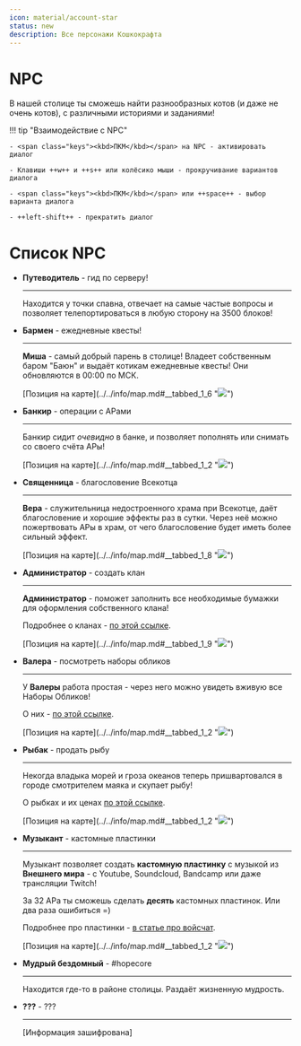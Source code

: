 ```yaml
---
icon: material/account-star
status: new
description: Все персонажи Кошкокрафта
---
```


# NPC

В нашей столице ты сможешь найти разнообразных котов (и даже не очень котов), с различными историями и заданиями!

!!! tip "Взаимодействие с NPC"

    - <span class="keys"><kbd>ПКМ</kbd></span> на NPC - активировать диалог

    - Клавиши ++w++ и ++s++ или колёсико мыши - прокручивание вариантов диалога

    - <span class="keys"><kbd>ПКМ</kbd></span> или ++space++ - выбор варианта диалога

    - ++left-shift++ - прекратить диалог

# Список NPC

<!-- TODO: Добавить сюда картинки NPC -->

<div class="grid cards" markdown>


-  **Путеводитель** - гид по серверу!

    ***

    Находится у точки спавна, отвечает на самые частые вопросы и позволяет телепортироваться в любую сторону на 3500 блоков!

    

- **Бармен** - ежедневные квесты!

    ***

    **Миша** - самый добрый парень в столице! Владеет собственным баром "Баюн" и выдаёт котикам ежедневные квесты! Они обновляются в 00:00 по МСК.

    [Позиция на карте](../../info/map.md#__tabbed_1_6 "<img src="../../../assets/map/spawn_bar.png"></img>")

- **Банкир** - операции с АРами

    ***

    Банкир сидит *очевидно* в банке, и позволяет пополнять или снимать со своего счёта АРы!

    [Позиция на карте](../../info/map.md#__tabbed_1_2 "<img src="../../../assets/map/spawn_bank.png"></img>")

- **Священница** - благословение Всекотца

    ***

    **Вера** - служительница недостроенного храма при Всекотце, даёт благословение и хорошие эффекты раз в сутки. Через неё можно пожертвовать АРы в храм, от чего благословение будет иметь более сильный эффект.

    [Позиция на карте](../../info/map.md#__tabbed_1_8 "<img src="../../../assets/map/spawn_church.png"></img>")

- **Администратор** - создать клан

    ***

    **Администратор** - поможет заполнить все необходимые бумажки для оформления собственного клана!
    
    Подробнее о кланах - [по этой ссылке](../../unique/clans).

    [Позиция на карте](../../info/map.md#__tabbed_1_9 "<img src="../../../assets/map/spawn_admin.png"></img>")

- **Валера** - посмотреть наборы обликов

    ***
    
    У **Валеры** работа простая - через него можно увидеть вживую все Наборы Обликов!
    
    О них - [по этой ссылке](../../info/donate.md).

    [Позиция на карте](../../info/map.md#__tabbed_1_2 "<img src="../../../assets/map/spawn_valera.png"></img>")

- **Рыбак** - продать рыбу

    ***

    Некогда владыка морей и гроза океанов теперь пришвартовался в городе смотрителем маяка и скупает рыбу!

    О рыбках и их ценах [по этой ссылке](fishing.md).

    [Позиция на карте](../../info/map.md#__tabbed_1_2 "<img src="../../../assets/map/spawn_beacon.png"></img>")

- **Музыкант** - кастомные пластинки

    ***

    Музыкант позволяет создать **кастомную пластинку** с музыкой из **Внешнего мира** - с Youtube, Soundcloud, Bandcamp или даже трансляции Twitch!

    За 32 АРа ты сможешь сделать **десять** кастомных пластинок. Или два раза ошибиться =)

    Подробнее про пластинки - [в статье про войсчат](../unique/voicechat.md).

    [Позиция на карте](../../info/map.md#__tabbed_1_2 "<img src="../../../assets/map/spawn_music.png"></img>")

<!-- - **Генерал Владимир** - информация по Незер-хабу

    ***

    Находится в Аду, на этаже с магазинами, и даёт по ним информацию!

    Где-то я его уже видел... В каком-то... [сериале](https://youtu.be/vYCLiCmdWGk?t=995)... -->

- **Мудрый бездомный** - #hopecore

    ***

    Находится где-то в районе столицы. Раздаёт жизненную мудрость.

- **???** - ???

    ***

    [Информация зашифрована]

</div>

